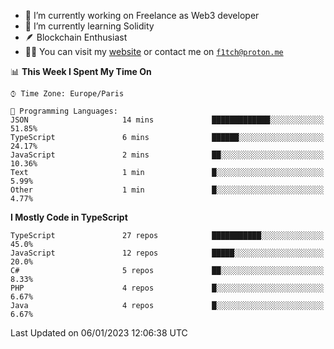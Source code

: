 - 🔭 I’m currently working on Freelance as Web3 developer
- 🌱 I’m currently learning Solidity
- 🪶 Blockchain Enthusiast
- 👨‍💻 You can visit my [website](https://f1tch.xyz) or contact me on [`f1tch@proton.me`](mailto:f1tch@proton.me)

<!--START_SECTION:waka-->
📊 **This Week I Spent My Time On** 

```text
⌚︎ Time Zone: Europe/Paris

💬 Programming Languages: 
JSON                     14 mins             █████████████░░░░░░░░░░░░   51.85% 
TypeScript               6 mins              ██████░░░░░░░░░░░░░░░░░░░   24.17% 
JavaScript               2 mins              ██░░░░░░░░░░░░░░░░░░░░░░░   10.36% 
Text                     1 min               █░░░░░░░░░░░░░░░░░░░░░░░░   5.99% 
Other                    1 min               █░░░░░░░░░░░░░░░░░░░░░░░░   4.77%

```

**I Mostly Code in TypeScript** 

```text
TypeScript               27 repos            ███████████░░░░░░░░░░░░░░   45.0% 
JavaScript               12 repos            █████░░░░░░░░░░░░░░░░░░░░   20.0% 
C#                       5 repos             ██░░░░░░░░░░░░░░░░░░░░░░░   8.33% 
PHP                      4 repos             █░░░░░░░░░░░░░░░░░░░░░░░░   6.67% 
Java                     4 repos             █░░░░░░░░░░░░░░░░░░░░░░░░   6.67%

```



 Last Updated on 06/01/2023 12:06:38 UTC
<!--END_SECTION:waka-->
